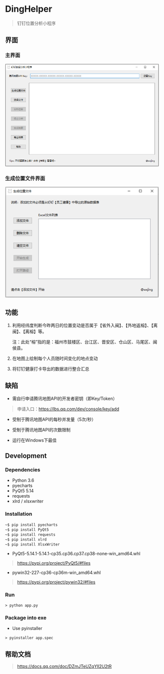 # DingHelper

> 钉钉位置分析小程序

## 界面

### 主界面

![主界面](https://github.com/wxjing4me/DingHelper/blob/master/docs/page1.png)

### 生成位置文件界面

![生成位置文件界面](https://github.com/wxjing4me/DingHelper/blob/master/docs/page2.png)

## 功能

1. 利用经纬度判断今昨两日的位置变动是否属于【省外入闽】、【外地返榕】、【离闽】、【离榕】等。

   注：此处“榕”指的是：福州市鼓楼区、台江区、晋安区、仓山区、马尾区、闽侯县。

2. 在地图上绘制每个人员随时间变化的地点变动

3. 将钉钉健康打卡导出的数据进行整合汇总

## 缺陷

* 需自行申请腾讯地图API的开发者密钥（即Key/Token）

> 申请入口：https://lbs.qq.com/dev/console/key/add

* 受制于腾讯地图API的每秒并发量（5次/秒）

* 受制于腾讯地图API的次数限制

* 运行在Windows下最佳

## Development

### Dependencies

- Python 3.6
- pyecharts
- PyQt5 5.14
- requests
- xlrd / xlsxwriter

### Installation

```
~$ pip install pyecharts
~$ pip install PyQt5
~$ pip install requests
~$ pip install xlrd
~$ pip install XlsxWriter
```

* PyQt5-5.14.1-5.14.1-cp35.cp36.cp37.cp38-none-win_amd64.whl
> https://pypi.org/project/PyQt5/#files

* pywin32-227-cp36-cp36m-win_amd64.whl
> https://pypi.org/project/pywin32/#files

### Run

```
> python app.py
```

### Package into exe

* Use pyinstaller

```
> pyinstaller app.spec
```

## 帮助文档

> https://docs.qq.com/doc/DZmJTeUZqYll2U2tR

